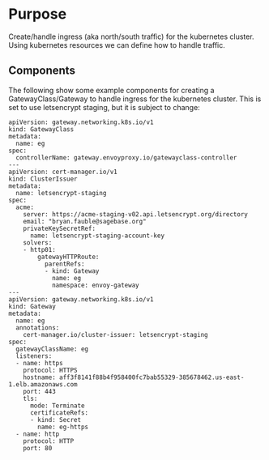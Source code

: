 # Purpose
Create/handle ingress (aka north/south traffic) for the kubernetes cluster. Using
kubernetes resources we can define how to handle traffic.

## Components
The following show some example components for creating a GatewayClass/Gateway to
handle ingress for the kubernetes cluster. This is set to use letsencrypt staging, but
it is subject to change:

```
apiVersion: gateway.networking.k8s.io/v1
kind: GatewayClass
metadata:
  name: eg
spec:
  controllerName: gateway.envoyproxy.io/gatewayclass-controller
---
apiVersion: cert-manager.io/v1
kind: ClusterIssuer
metadata:
  name: letsencrypt-staging
spec:
  acme:
    server: https://acme-staging-v02.api.letsencrypt.org/directory
    email: "bryan.fauble@sagebase.org"
    privateKeySecretRef:
      name: letsencrypt-staging-account-key
    solvers:
    - http01:
        gatewayHTTPRoute:
          parentRefs:
          - kind: Gateway
            name: eg
            namespace: envoy-gateway
---
apiVersion: gateway.networking.k8s.io/v1
kind: Gateway
metadata:
  name: eg
  annotations:
    cert-manager.io/cluster-issuer: letsencrypt-staging
spec:
  gatewayClassName: eg
  listeners:
  - name: https
    protocol: HTTPS
    hostname: aff3f8141f88b4f958400fc7bab55329-385678462.us-east-1.elb.amazonaws.com
    port: 443
    tls:
      mode: Terminate
      certificateRefs:
      - kind: Secret
        name: eg-https
  - name: http
    protocol: HTTP
    port: 80

```